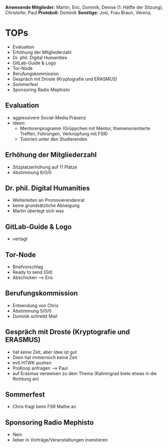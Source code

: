 ---
---

**Anwesende Mitglieder:** Martin, Eric, Dominik, Denise (1. Hälfte der Sitzung), Christofer, Paul
**Protokoll:** Dominik
**Sonstige:** Josi, Frau Braun, Verena,

# TOPs

- Evaluation
- Erhöhung der Mitgliederzahl
- Dr. phil. Digital Humanities
- GitLab-Guide & Logo
- Tor-Node
- Berufungskommission
- Gespräch mit Droste (Kryptografie und ERASMUS)
- Sommerfest
- Sponsoring Radio Mephisto

## Evaluation

- aggressivere Social-Media Präsenz
- Ideen:
  - Mentorenprogramm (Grüppchen mit Mentor, themenorientierte Treffen, Führungen, Verknüpfung mit FSR)
  - Tutorien unter den Studierenden

## Erhöhung der Mitgliederzahl

- Sitzplatzerhöhung auf 11 Plätze
- Abstimmung 6/0/0

## Dr. phil. Digital Humanities

- Weiterleiten an Promovierendenrat
- keine grundsätzliche Abneigung
- Martin überlegt sich was

## GitLab-Guide & Logo

- vertagt

## Tor-Node

- Briefvorschlag
- Ready to send (Git)
- Abschicken --> Eric

## Berufungskommission

- Entsendung von Chris
- Abstimmung 5/0/0
- Dominik schreibt Mail

## Gespräch mit Droste (Kryptografie und ERASMUS)

- hat keine Zeit, aber Idee ist gut
- Diem hat immernoch keine Zeit
- evtl HTWK pushen
- ProKoop anfragen --> Paul
- auf Erasmus verweisen zu dem Thema (Kaliningrad biete etwas in die Richtung an)

## Sommerfest

- Chris fragt beim FSR Mathe an

## Sponsoring Radio Mephisto

- Nein
- lieber in Vorträge/Veranstaltungen investieren
